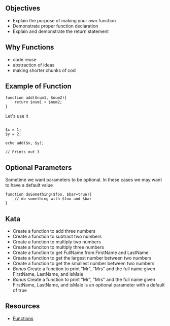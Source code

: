Objectives
------
* Explain the purpose of making your own function
* Demonstrate proper function declaration
* Explain and demonstrate the return statement


Why Functions
----
* code reuse
* abstraction of ideas
* making shorter chunks of cod

Example of Function
-----
````
function add($num1, $num2){
	return $num1 + $num2;
}

````
Let's use it

````

$x = 1;
$y = 2;

echo add($x, $y);

// Prints out 3

````

Optional Parameters
------
Sometime we want parameters to be optional. In these cases we may want to have a default value

````
function doSomething($foo, $bar=true){
	// do something with $foo and $bar
}

````


Kata
------
* Create a function to add three numbers
* Create a function to subtract two numbers
* Create a function to multiply two numbers
* Create a funciton to multiply three numbers
* Create a function to get FullName from FirstName and LastName
* Create a function to get the largest number between two numbers
* Create a function to get the smallest number between two numbers
* *Bonus* Create a function to print "Mr", "Mrs" and the full name given FirstName, LastName, and isMale
* *Bonus* Create a function to print "Mr", "Mrs" and the full name given FirstName, LastName, and isMale is an optional parameter with a default of true


Resources
-------
* [Functions](http://www.w3schools.com/php/php_functions.asp)